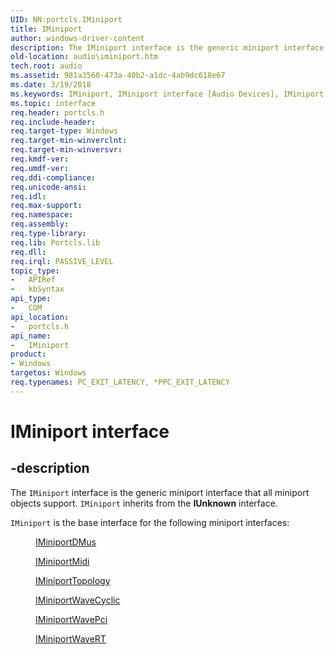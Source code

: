 ```yaml
---
UID: NN:portcls.IMiniport
title: IMiniport
author: windows-driver-content
description: The IMiniport interface is the generic miniport interface that all miniport objects support. IMiniport inherits from the IUnknown interface.
old-location: audio\iminiport.htm
tech.root: audio
ms.assetid: 981a3560-473a-40b2-a1dc-4ab9dc618e67
ms.date: 3/19/2018
ms.keywords: IMiniport, IMiniport interface [Audio Devices], IMiniport interface [Audio Devices], described, audio.iminiport, audmp-routines_8ecaedd2-12d2-420f-a5e7-0f71451cf989.xml, portcls/IMiniport
ms.topic: interface
req.header: portcls.h
req.include-header:
req.target-type: Windows
req.target-min-winverclnt:
req.target-min-winversvr:
req.kmdf-ver:
req.umdf-ver:
req.ddi-compliance:
req.unicode-ansi:
req.idl:
req.max-support:
req.namespace:
req.assembly:
req.type-library:
req.lib: Portcls.lib
req.dll:
req.irql: PASSIVE_LEVEL
topic_type:
-	APIRef
-	kbSyntax
api_type:
-	COM
api_location:
-	portcls.h
api_name:
-	IMiniport
product:
- Windows
targetos: Windows
req.typenames: PC_EXIT_LATENCY, *PPC_EXIT_LATENCY
---
```


# IMiniport interface


## -description


The <code>IMiniport</code> interface is the generic miniport interface that all miniport objects support. <code>IMiniport</code> inherits from the <b>IUnknown</b> interface.

<code>IMiniport</code> is the base interface for the following miniport interfaces:
<dl>
<dd>

<a href="https://msdn.microsoft.com/library/windows/hardware/ff536699">IMiniportDMus</a>


</dd>
<dd>

<a href="https://msdn.microsoft.com/library/windows/hardware/ff536703">IMiniportMidi</a>


</dd>
<dd>

<a href="https://msdn.microsoft.com/library/windows/hardware/ff536712">IMiniportTopology</a>


</dd>
<dd>

<a href="https://msdn.microsoft.com/library/windows/hardware/ff536714">IMiniportWaveCyclic</a>


</dd>
<dd>

<a href="https://msdn.microsoft.com/library/windows/hardware/ff536724">IMiniportWavePci</a>


</dd>
<dd>

<a href="https://msdn.microsoft.com/library/windows/hardware/ff536737">IMiniportWaveRT</a>


</dd>
</dl>
